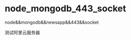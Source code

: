 # node_mongodb_443_socket
node&amp;&amp;mongodb&amp;&amp;newsapp&amp;&amp;443&amp;&amp;socket

测试阿里云服务器